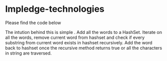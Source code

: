 # Impledge-technologies
Please find the code below

The intution behind this is simple . 
Add all the words to a HashSet.
Iterate on all the words, remove current word from hashset and check if every substring from current word exists in hashset recursively.
Add the word back to hashset once the recursive method returns true or all the characters in string are traversed.
